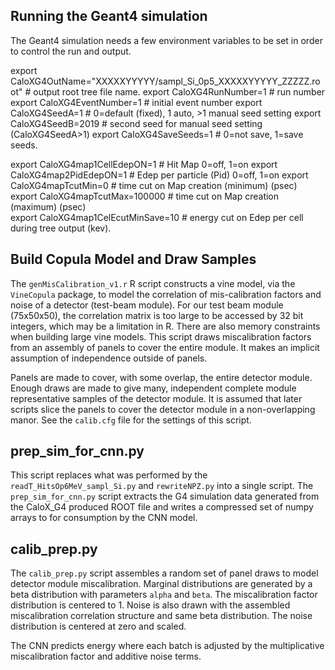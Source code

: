 
Running the Geant4 simulation
-----------------------------
The Geant4 simulation needs a few environment variables to be set in
order to control the run and output.

export CaloXG4OutName="XXXXXYYYYY/sampl_Si_0p5_XXXXXYYYYY_ZZZZZ.root"  # output root tree file name.
export CaloXG4RunNumber=1   # run number
export CaloXG4EventNumber=1 # initial event number
export CaloXG4SeedA=1       # 0=default (fixed), 1 auto, >1 manual seed setting
export CaloXG4SeedB=2019    # second seed for manual seed setting (CaloXG4SeedA>1)
export CaloXG4SaveSeeds=1   # 0=not save,  1=save seeds. 

export CaloXG4map1CellEdepON=1 # Hit Map 0=off, 1=on
export CaloXG4map2PidEdepON=1  # Edep per particle (Pid) 0=off, 1=on
export CaloXG4mapTcutMin=0       # time cut on Map creation (minimum)  (psec)  
export CaloXG4mapTcutMax=100000  # time cut on Map creation (maximum) (psec)  
export CaloXG4map1CelEcutMinSave=10 # energy cut on Edep per cell during tree output (kev).

Build Copula Model and Draw Samples
-----------------------------------
The `genMisCalibration_v1.r` R script constructs a vine model, via the
`VineCopula` package, to model the correlation of mis-calibration
factors and noise of a detector (test-beam module).  For our test beam
module (75x50x50), the correlation matrix is too large to be accessed by
32 bit integers, which may be a limitation in R.  There are also memory
constraints when building large vine models.  This script draws
miscalibration factors from an assembly of panels to cover the entire
module.  It makes an implicit assumption of independence outside of
panels.  

Panels are made to cover, with some overlap, the entire detector module.
Enough draws are made to give many, independent complete module
representative samples of the detector module.  It is assumed that later
scripts slice the panels to cover the detector module in a
non-overlapping manor.  See the `calib.cfg` file for the settings of
this script.

prep_sim_for_cnn.py
-------------------
This script replaces what was performed by the
`readT_HitsOp6MeV_sampl_Si.py` and `rewriteNPZ.py` into a single script.
The `prep_sim_for_cnn.py` script extracts the G4 simulation data
generated from the CaloX_G4 produced ROOT file and writes a compressed
set of numpy arrays to for consumption by the CNN model.

calib_prep.py
-------------
The `calib_prep.py` script assembles a random set of panel draws to
model detector module miscalibration.  Marginal distributions are
generated by a beta distribution with parameters `alpha` and `beta`.
The miscalibration factor distribution is centered to 1.
Noise is also drawn with the assembled miscalibration correlation
structure and same beta distribution.  The noise distribution is
centered at zero and scaled.

The CNN predicts energy where each batch is adjusted by the
multiplicative miscalibration factor and additive noise terms.
